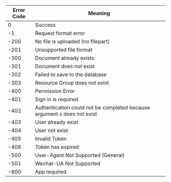 | Error Code | Meaning                                                                 |
| ---------- | ----------------------------------------------------------------------- |
| 0          | Success                                                                 |
| -1         | Request format error                                                    |
| -200       | No file is uploaded (no filepart)                                       |
| -201       | Unsupported file format                                                 |
| -300       | Document already exists                                                 |
| -301       | Document does not exist                                                 |
| -302       | Failed to save to the database                                          |
| -303       | Resource Group does not exist.                                          |
| -400       | Permission Error                                                        |
| -401       | Sign in is required                                                     |
| -402       | Authentication could not be completed because argument x does not exist |
| -403       | User already exist                                                      |
| -404       | User not exist                                                          |
| -405       | Invalid Token                                                           |
| -406       | Token has expired                                                       |
| -500       | User-Agent Not Supported (General)                                      |
| -501       | Wechat-UA Not Supported                                                 |
| -600       | App required                                                            | 
